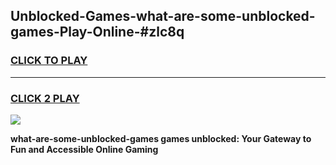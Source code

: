 
## Unblocked-Games-what-are-some-unblocked-games-Play-Online-#zlc8q
<h3>
<a href="https://premium.freeplayer.one?title=what-are-some-unblocked-games&ref=27F">CLICK TO PLAY</a></h3>
<hr>

<h3>
<a href="https://premium.freeplayer.one?title=what-are-some-unblocked-games&ref=27F">CLICK 2 PLAY</a>
  
</h3>

<a href="https://premium.freeplayer.one?title=what-are-some-unblocked-games&ref=27F"><img src="https://clearcache.store/games.png"></a>


**what-are-some-unblocked-games games unblocked: Your Gateway to Fun and Accessible Online Gaming**
